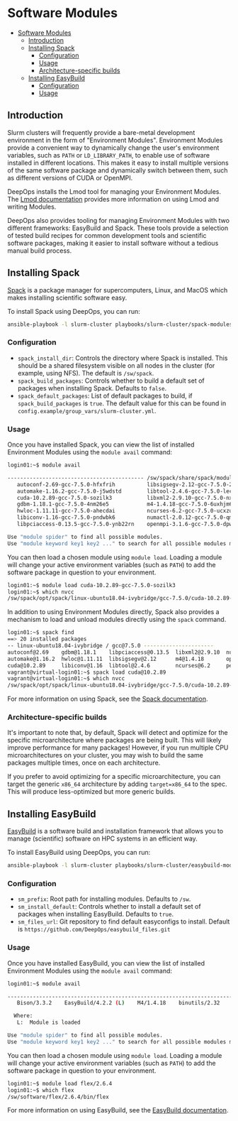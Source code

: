# Software Modules

- [Software Modules](#software-modules)
  - [Introduction](#introduction)
  - [Installing Spack](#installing-spack)
    - [Configuration](#configuration)
    - [Usage](#usage)
    - [Architecture-specific builds](#architecture-specific-builds)
  - [Installing EasyBuild](#installing-easybuild)
    - [Configuration](#configuration-1)
    - [Usage](#usage-1)

## Introduction

Slurm clusters will frequently provide a bare-metal development environment in the form of "Environment Modules".
Environment Modules provide a convenient way to dynamically change the user's environment variables, such as `PATH` or `LD_LIBRARY_PATH`, to enable use of software installed in different locations.
This makes it easy to install multiple versions of the same software package and dynamically switch between them, such as different versions of CUDA or OpenMPI.

DeepOps installs the Lmod tool for managing your Environment Modules.
The [Lmod documentation](https://lmod.readthedocs.io/en/latest/) provides more information on using Lmod and writing Modules.

DeepOps also provides tooling for managing Environment Modules with two different frameworks: EasyBuild and Spack.
These tools provide a selection of tested build recipes for common development tools and scientific software packages,
making it easier to install software without a tedious manual build process.

## Installing Spack

[Spack](https://spack.io/) is a package manager for supercomputers, Linux, and MacOS which makes installing scientific software easy.

To install Spack using DeepOps, you can run:

```bash
ansible-playbook -l slurm-cluster playbooks/slurm-cluster/spack-modules.yml
```

### Configuration

- `spack_install_dir`: Controls the directory where Spack is installed. This should be a shared filesystem visible on all nodes in the cluster (for example, using NFS). The default is `/sw/spack`.
- `spack_build_packages`: Controls whether to build a default set of packages when installing Spack. Defaults to `false`.
- `spack_default_packages`: List of default packages to build, if `spack_build_packages` is `true`. The default value for this can be found in `config.example/group_vars/slurm-cluster.yml`.

### Usage

Once you have installed Spack, you can view the list of installed Environment Modules using the `module avail` command:

```bash
login01:~$ module avail

------------------------------------------- /sw/spack/share/spack/modules/linux-ubuntu18.04-ivybridge --------------------------------------------
   autoconf-2.69-gcc-7.5.0-hfxfrih          libsigsegv-2.12-gcc-7.5.0-2yve3ej    perl-5.30.3-gcc-7.5.0-khsv2dq
   automake-1.16.2-gcc-7.5.0-j5wdstd        libtool-2.4.6-gcc-7.5.0-lec45xk      pkgconf-1.7.3-gcc-7.5.0-zmzhxvk
   cuda-10.2.89-gcc-7.5.0-sozilk3           libxml2-2.9.10-gcc-7.5.0-nxbegjt     readline-8.0-gcc-7.5.0-mnwvfzz
   gdbm-1.18.1-gcc-7.5.0-4nm26e5            m4-1.4.18-gcc-7.5.0-6uxhjm6          util-macros-1.19.1-gcc-7.5.0-7katknz
   hwloc-1.11.11-gcc-7.5.0-ahecdai          ncurses-6.2-gcc-7.5.0-ucxzuau        xz-5.2.5-gcc-7.5.0-g6ssadh
   libiconv-1.16-gcc-7.5.0-pndwbk6          numactl-2.0.12-gcc-7.5.0-qmslmbp     zlib-1.2.11-gcc-7.5.0-dsnnbcq
   libpciaccess-0.13.5-gcc-7.5.0-ynb22rn    openmpi-3.1.6-gcc-7.5.0-dpwfhsq

Use "module spider" to find all possible modules.
Use "module keyword key1 key2 ..." to search for all possible modules matching any of the "keys".
```

You can then load a chosen module using `module load`.
Loading a module will change your active environment variables (such as `PATH`) to add the software package in question to your environment.

```bash
login01:~$ module load cuda-10.2.89-gcc-7.5.0-sozilk3
login01:~$ which nvcc
/sw/spack/opt/spack/linux-ubuntu18.04-ivybridge/gcc-7.5.0/cuda-10.2.89-sozilk3ahqmsg3nndyifhv7hhw2j6cgt/bin/nvcc
```

In addition to using Environment Modules directly, Spack also provides a mechanism to load and unload modules directly using the `spack` command.

```bash
login01:~$ spack find
==> 20 installed packages
-- linux-ubuntu18.04-ivybridge / gcc@7.5.0 ----------------------
autoconf@2.69    gdbm@1.18.1    libpciaccess@0.13.5  libxml2@2.9.10  numactl@2.0.12  pkgconf@1.7.3       xz@5.2.5
automake@1.16.2  hwloc@1.11.11  libsigsegv@2.12      m4@1.4.18       openmpi@3.1.6   readline@8.0        zlib@1.2.11
cuda@10.2.89     libiconv@1.16  libtool@2.4.6        ncurses@6.2     perl@5.30.3     util-macros@1.19.1
vagrant@virtual-login01:~$ spack load cuda@10.2.89
vagrant@virtual-login01:~$ which nvcc
/sw/spack/opt/spack/linux-ubuntu18.04-ivybridge/gcc-7.5.0/cuda-10.2.89-sozilk3ahqmsg3nndyifhv7hhw2j6cgt/bin/nvcc
```

For more information on using Spack, see the [Spack documentation](https://spack.readthedocs.io/en/latest/).

### Architecture-specific builds

It's important to note that, by default, Spack will detect and optimize for the specific microarchitecture where packages are being built.
This will likely improve performance for many packages!
However, if you run multiple CPU microarchitectures on your cluster, you may wish to build the same packages multiple times, once on each architecture.

If you prefer to avoid optimizing for a specific microarchitecture, you can target the generic `x86_64` architecture by adding `target=x86_64` to the spec.
This will produce less-optimized but more generic builds.

## Installing EasyBuild

[EasyBuild](https://easybuild.readthedocs.io/en/latest/) is a software build and installation framework that allows you to manage (scientific) software on HPC systems in an efficient way.

To install EasyBuild using DeepOps, you can run:

```bash
ansible-playbook -l slurm-cluster playbooks/slurm-cluster/easybuild-modules.yml
```

### Configuration

- `sm_prefix`: Root path for installing modules. Defaults to `/sw`.
- `sm_install_default`: Controls whether to install a default set of packages when installing EasyBuild. Defaults to `true`.
- `sm_files_url`: Git repository to find default easyconfigs to install. Default is `https://github.com/DeepOps/easybuild_files.git`

### Usage

Once you have installed EasyBuild, you can view the list of installed Environment Modules using the `module avail` command:

```bash
login01:~$ module avail

------------------------------------------------------------------------------------------------- /sw/modules/all --------------------------------------------------------------------------------------------------
   Bison/3.3.2    EasyBuild/4.2.2 (L)    M4/1.4.18    binutils/2.32    flex/2.6.4    help2man/1.47.4    zlib/1.2.11

  Where:
   L:  Module is loaded

Use "module spider" to find all possible modules.
Use "module keyword key1 key2 ..." to search for all possible modules matching any of the "keys".
```

You can then load a chosen module using `module load`.
Loading a module will change your active environment variables (such as `PATH`) to add the software package in question to your environment.

```bash
login01:~$ module load flex/2.6.4
login01:~$ which flex
/sw/software/flex/2.6.4/bin/flex
```

For more information on using EasyBuild, see the [EasyBuild documentation](https://easybuild.readthedocs.io/en/latest/).
